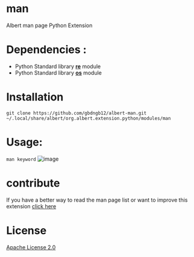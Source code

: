 # man
Albert man page Python Extension

# Dependencies :
- Python Standard library [**re**](https://docs.python.org/3/library/re.html) module
- Python Standard library [**os**](https://docs.python.org/3/library/) module

# Installation
```git clone https://github.com/gbdngb12/albert-man.git ~/.local/share/albert/org.albert.extension.python/modules/man```

# Usage:
```man keyword```
![image](https://user-images.githubusercontent.com/104804087/203681205-89943cb2-89db-4665-b50c-168c73e501cd.png)

# contribute
If you have a better way to read the man page list or want to improve this extension [click here](https://github.com/gbdngb12/man/pulls)

# License
[Apache License 2.0](LICENSE.md)
